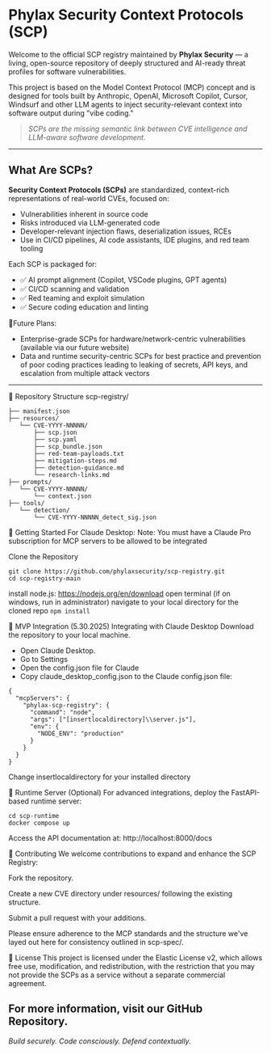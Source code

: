 # Phylax Security Context Protocols (SCP)

Welcome to the official SCP registry maintained by **Phylax Security** — a living, open-source repository of deeply structured and AI-ready threat profiles for software vulnerabilities.

This project is based on the Model Context Protocol (MCP) concept and is designed for tools built by Anthropic, OpenAI, Microsoft Copilot, Cursor, Windsurf and other LLM agents to inject security-relevant context into software output during "vibe coding."

> _SCPs are the missing semantic link between CVE intelligence and LLM-aware software development._

---

## What Are SCPs?

**Security Context Protocols (SCPs)** are standardized, context-rich representations of real-world CVEs, focused on:

- Vulnerabilities inherent in source code
- Risks introduced via LLM-generated code
- Developer-relevant injection flaws, deserialization issues, RCEs
- Use in CI/CD pipelines, AI code assistants, IDE plugins, and red team tooling

Each SCP is packaged for:

- ✅ AI prompt alignment (Copilot, VSCode plugins, GPT agents)
- ✅ CI/CD scanning and validation
- ✅ Red teaming and exploit simulation
- ✅ Secure coding education and linting

🔮Future Plans:
- Enterprise-grade SCPs for hardware/network-centric vulnerabilities (available via our future website)
- Data and runtime security-centric SCPs for best practice and prevention of poor coding practices leading to leaking of secrets, API keys, and escalation from multiple attack vectors

---

📁 Repository Structure
scp-registry/
```
├── manifest.json
├── resources/
   └── CVE-YYYY-NNNNN/
       ├── scp.json
       ├── scp.yaml
       ├── scp_bundle.json
       ├── red-team-payloads.txt
       ├── mitigation-steps.md
       ├── detection-guidance.md
       └── research-links.md
├── prompts/
   └── CVE-YYYY-NNNNN/
       └── context.json
├── tools/
   └── detection/
       └── CVE-YYYY-NNNNN_detect_sig.json
```

🚀 Getting Started
For Claude Desktop:
Note: You must have a Claude Pro subscription for MCP servers to be allowed to be integrated

Clone the Repository
```
git clone https://github.com/phylaxsecurity/scp-registry.git
cd scp-registry-main
```
install node.js: https://nodejs.org/en/download
open terminal (if on windows, run in administrator)
navigate to your local directory for the cloned repo
```npm install```

🧠 MVP Integration (5.30.2025) Integrating with Claude Desktop
Download the repository to your local machine.

- Open Claude Desktop.
- Go to Settings
- Open the config.json file for Claude
- Copy claude_desktop_config.json to the Claude config.json file:
```
{
  "mcpServers": {
    "phylax-scp-registry": {
      "command": "node",
      "args": ["[insertlocaldirectory]\\server.js"],
      "env": {
        "NODE_ENV": "production"
      }
    }
  }
}
```
Change insertlocaldirectory for your installed directory

🔧 Runtime Server (Optional)
For advanced integrations, deploy the FastAPI-based runtime server:
```
cd scp-runtime
docker compose up
```
Access the API documentation at: http://localhost:8000/docs

🤝 Contributing
We welcome contributions to expand and enhance the SCP Registry:

Fork the repository.

Create a new CVE directory under resources/ following the existing structure.

Submit a pull request with your additions.

Please ensure adherence to the MCP standards and the structure we've layed out here for consistency outlined in scp-spec/.

📄 License
This project is licensed under the Elastic License v2, which allows free use, modification, and redistribution, with the restriction that you may not provide the SCPs as a service without a separate commercial agreement.

For more information, visit our GitHub Repository.
---

*Build securely. Code consciously. Defend contextually.*  
